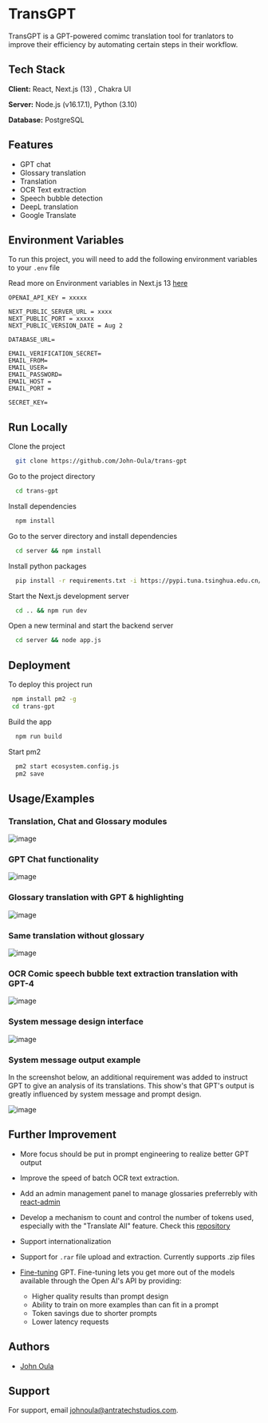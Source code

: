 
# TransGPT

TransGPT is a GPT-powered comimc translation tool for tranlators to improve their efficiency by automating certain steps in their workflow.



## Tech Stack

**Client:** React, Next.js (13) , Chakra UI

**Server:** Node.js (v16.17.1), Python (3.10)

**Database:** PostgreSQL


## Features

- GPT chat
- Glossary translation
- Translation
- OCR Text extraction
- Speech bubble detection
- DeepL translation
- Google Translate


## Environment Variables

To run this project, you will need to add the following environment variables to your `.env` file

Read more on Environment variables in Next.js 13 [here](https://nextjs.org/docs/pages/building-your-application/configuring/environment-variables)

```
OPENAI_API_KEY = xxxxx

NEXT_PUBLIC_SERVER_URL = xxxx
NEXT_PUBLIC_PORT = xxxxx
NEXT_PUBLIC_VERSION_DATE = Aug 2

DATABASE_URL= 

EMAIL_VERIFICATION_SECRET=
EMAIL_FROM=
EMAIL_USER=
EMAIL_PASSWORD=
EMAIL_HOST = 
EMAIL_PORT = 

SECRET_KEY=
```

## Run Locally

Clone the project

```bash
  git clone https://github.com/John-Oula/trans-gpt
```

Go to the project directory

```bash
  cd trans-gpt
```

Install dependencies

```bash
  npm install 
```
Go to the server directory and install dependencies

```bash
  cd server && npm install
```

Install python packages

```bash
  pip install -r requirements.txt -i https://pypi.tuna.tsinghua.edu.cn/simple/
```

Start the Next.js development server

```bash
  cd .. && npm run dev
```


Open a new terminal and start the backend server

```bash
  cd server && node app.js
```


## Deployment

To deploy this project run

```bash
 npm install pm2 -g
 cd trans-gpt
```
Build the app
```bash
  npm run build
```
Start pm2
```bash
  pm2 start ecosystem.config.js
  pm2 save
```


## Usage/Examples
### Translation, Chat and Glossary modules
![image](https://github.com/John-Oula/trans-gpt/assets/44803250/afbe3271-cf28-4b86-8e70-6004b1c99642)

### GPT Chat functionality
![image](https://github.com/John-Oula/trans-gpt/assets/44803250/a06127bd-a7cc-4f59-bd93-0515c0b650c1)

### Glossary translation with GPT & highlighting

![image](https://github.com/John-Oula/trans-gpt/assets/44803250/c889a929-dabc-454b-b539-df8907f8ec0f)

### Same translation without glossary
![image](https://github.com/John-Oula/trans-gpt/assets/44803250/1d6c83b6-614e-4dc4-9394-6e9a683fc454)

### OCR Comic speech bubble text extraction translation with GPT-4
![image](https://github.com/John-Oula/trans-gpt/assets/44803250/f14f5556-73b0-4243-ba48-e89dddd01b51)

### System message design interface
![image](https://github.com/John-Oula/trans-gpt/assets/44803250/4c85f4ef-1b60-4213-8dea-c11e78b71330)

### System message output example
In the screenshot below, an additional requirement was added to instruct GPT to give an analysis of its translations. This show's that GPT's output is greatly influenced by system message and prompt design.

![image](https://github.com/John-Oula/trans-gpt/assets/44803250/d68cc739-9c4e-4648-8e9c-7dbd9ab6aa85)



## Further Improvement

- More focus should be put in prompt engineering to realize better GPT output

- Improve the speed of batch OCR text extraction. 

- Add an admin management panel to manage glossaries preferrebly with [react-admin](https://marmelab.com/react-admin/NextJs.html)

- Develop a mechanism to count and control the number of tokens used, especially with the "Translate All" feature. Check this [repository](https://github.com/niieani/gpt-tokenizer)

- Support internationalization

- Support for `.rar` file upload and extraction. Currently supports .zip files

- [Fine-tuning](https://platform.openai.com/docs/guides/fine-tuning) GPT. Fine-tuning lets you get more out of the models available through the Open AI's API by providing:

    - Higher quality results than prompt design
    - Ability to train on more examples than can fit in a prompt
    - Token savings due to shorter prompts
    - Lower latency requests

## Authors

- [John Oula](https://www.github.com/John-Oula)


## Support

For support, email johnoula@antratechstudios.com.

